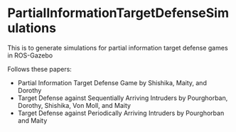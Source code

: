 # PartialInformationTargetDefenseSimulations
This is to generate simulations for partial information target defense games in ROS-Gazebo 

Follows these papers:
- Partial Information Target Defense Game by Shishika, Maity, and Dorothy
- Target Defense against Sequentially Arriving Intruders by Pourghorban, Dorothy, Shishika, Von Moll, and Maity
- Target Defense against Periodically Arriving Intruders by Pourghorban and Maity


